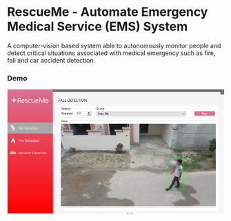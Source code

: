 # RescueMe - Automate Emergency Medical Service (EMS) System

A computer-vision based system able to autonomously monitor people and detect critical situations associated with medical emergency such as fire, fall and car accident detection.

### Demo
![Alt Text](demo.png)
